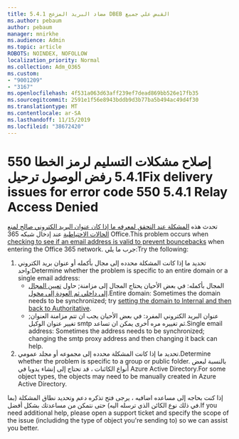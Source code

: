 ```yaml
---
title: مضاد البريد المزعج 5.4.1 DBEB القبض علي جميع
ms.author: pebaum
author: pebaum
manager: mnirkhe
ms.audience: Admin
ms.topic: article
ROBOTS: NOINDEX, NOFOLLOW
localization_priority: Normal
ms.collection: Adm_O365
ms.custom:
- "9001209"
- "3167"
ms.openlocfilehash: 4f531a063d63aff239ef7dead869bb526e17fb35
ms.sourcegitcommit: 2591e1f56e8943bddb9d3b77ba5b494ac49d4f30
ms.translationtype: MT
ms.contentlocale: ar-SA
ms.lasthandoff: 11/15/2019
ms.locfileid: "38672420"
---
```

# <a name="fix-delivery-issues-for-error-code-550-541-relay-access-denied"></a><span data-ttu-id="a6cd6-102">إصلاح مشكلات التسليم لرمز الخطا 550 5.4.1 رفض الوصول ترحيل</span><span class="sxs-lookup"><span data-stu-id="a6cd6-102">Fix delivery issues for error code 550 5.4.1 Relay Access Denied</span></span>

<span data-ttu-id="a6cd6-103">تحدث هذه [المشكلة عند التحقق لمعرفه ما إذا كان عنوان البريد الكتروني صالح لمنع الحالات الاحتياطية](https://docs.microsoft.com/exchange/mail-flow-best-practices/use-directory-based-edge-blocking) عند إدخال شبكه 365 Office.</span><span class="sxs-lookup"><span data-stu-id="a6cd6-103">This problem occurs when [checking to see if an email address is valid to prevent bouncebacks](https://docs.microsoft.com/exchange/mail-flow-best-practices/use-directory-based-edge-blocking) when entering the Office 365 network.</span></span> <span data-ttu-id="a6cd6-104">جرب ما يلي:</span><span class="sxs-lookup"><span data-stu-id="a6cd6-104">Try the following:</span></span>

1. <span data-ttu-id="a6cd6-105">تحديد ما إذا كانت المشكلة محدده إلى مجال بأكمله أو عنوان بريد الكتروني واحد:</span><span class="sxs-lookup"><span data-stu-id="a6cd6-105">Determine whether the problem is specific to an entire domain or a single email address:</span></span>
    - <span data-ttu-id="a6cd6-106">المجال بأكمله: في بعض الأحيان يحتاج المجال إلى مزامنة; حاول [تعيين المجال إلى داخلي ثم العودة إلى مخول](https://docs.microsoft.com/exchange/mail-flow-best-practices/manage-accepted-domains/manage-accepted-domains).</span><span class="sxs-lookup"><span data-stu-id="a6cd6-106">Entire domain: Sometimes the domain needs to be synchronized; try [setting the domain to Internal and then back to Authoritative](https://docs.microsoft.com/exchange/mail-flow-best-practices/manage-accepted-domains/manage-accepted-domains).</span></span>
    - <span data-ttu-id="a6cd6-107">عنوان البريد الكتروني المفرد: في بعض الأحيان يجب ان تتم مزامنة العنوان; تغيير عنوان الوكيل smtp ثم تغييره مره أخرى يمكن ان تساعد.</span><span class="sxs-lookup"><span data-stu-id="a6cd6-107">Single email address: Sometimes the address needs to be synchronized; changing the smtp proxy address and then changing it back can help.</span></span>
2. <span data-ttu-id="a6cd6-108">تحديد ما إذا كانت المشكلة محدده إلى مجموعه أو مجلد عمومي.</span><span class="sxs-lookup"><span data-stu-id="a6cd6-108">Determine whether the problem is specific to a group or public folder.</span></span> <span data-ttu-id="a6cd6-109">بالنسبة لبعض أنواع الكائنات ، قد تحتاج إلى إنشاء يدويا في Azure Active Directory.</span><span class="sxs-lookup"><span data-stu-id="a6cd6-109">For some object types, the objects may need to be manually created in Azure Active Directory.</span></span>

<span data-ttu-id="a6cd6-110">إذا كنت بحاجه إلى مساعده اضافيه ، يرجى فتح تذكره دعم وتحديد نطاق المشكلة (بما في ذلك نوع الكائن الذي ترسله اليه) حتى نتمكن من مساعدتك بشكل أفضل.</span><span class="sxs-lookup"><span data-stu-id="a6cd6-110">If you need additional help, please open a support ticket and specify the scope of the issue (includidng the type of object you're sending to) so we can assist you better.</span></span>